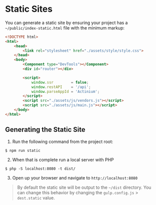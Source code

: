 # Static Sites

You can generate a static site by ensuring your project has a `~/public/index-static.html` file with the minimum markup:

```html
<!DOCTYPE html>
<html>
    <head>
        <link rel="stylesheet" href="./assets/style/style.css">
    </head>
    <body>
        <Component type="DevTools"></Component>
        <div id="router"></div>

        <script>
            window.ssr        = false;
            window.restAPI    = '/api';
            window.parseAppId = 'Actinium';
        </script>
        <script src="./assets/js/vendors.js"></script>
        <script src="./assets/js/main.js"></script>
    </body>
</html>
```

## Generating the Static Site

1.  Run the following command from the project root:

```
$ npm run static
```

2.  When that is complete run a local server with PHP

```
$ php -S localhost:8080 -t dist/
```

3.  Open up your browser and navigate to `http://localhost:8080`

> By default the static site will be output to the `~/dist` directory. You can change this behavior by changing the `gulp.config.js` > `dest.static` value.
